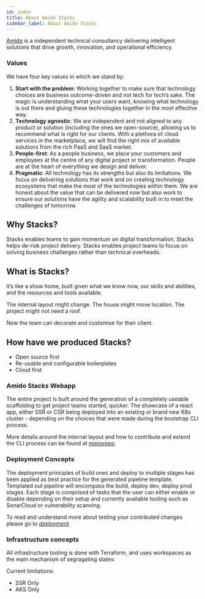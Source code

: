 ```yaml
---
id: index
title: About Amido Stacks
sidebar_label: About Amido Stacks
---
```


[Amido](https://amido.com) is a independent technical consultancy delivering intelligent solutions that drive growth, innovation, and operational efficiency.

### Values

We have four key values in which we stand by:
1. **Start with the problem**: Working together to make sure that technology choices are business outcome-driven and not tech for tech’s sake. The magic is understanding what your users want, knowing what technology is out there and gluing these technologies together in the most effective way.
2. **Technology agnostic**: We are independent and not aligned to any product or solution (including the ones we open-source), allowing us to recommend what is right for our clients. With a plethora of cloud services in the marketplace, we will find the right mix of available solutions from the rich PaaS and SaaS market.
3. **People-first**: As a people business, we place your customers and employees at the centre of any digital project or transformation. People are at the heart of everything we design and deliver.
4. **Pragmatic**: All technology has its strengths but also its limitations. We focus on delivering solutions that work and on creating technology ecosystems that make the most of the technologies within them. We are honest about the value that can be delivered now but also work to ensure our solutions have the agility and scalability built in to meet the challenges of tomorrow.

## Why Stacks?

Stacks enables teams to gain momentum on digital transformation.
Stacks helps de-risk project delivery.
Stacks enables project teams to focus on solving business challanges rather than technical overheads. 

## What is Stacks?

It’s like a show home, built given what we know now,  our skills and abilities, and the resources and tools available.

The internal layout might change.
The house might move location.
The project might not need a roof.

Now the team can decorate and customise for their client.

## How have we produced Stacks?

* Open source first
* Re-usable and configurable boilerplates
* Cloud first

### Amido Stacks Webapp

The entire project is built around the generation of a completely useable scaffolding to get project teams started, quicker. The showcase of a react app, either SSR or CSR being deployed into an existing or brand new K8s cluster - depending on the choices that were made during the bootstrap CLI process.

More details around the internal layout and how to contribute and extend the CLI process can be found at *[monorepo](./monorepo.md)*.

### Deployment Concepts

The deployment principles of build ones and deploy to multiple stages has been applied as best practice for the generated pipeline template.
Templated out pipeline will encompass the build, deploy dev, deploy prod stages. Each stage is comprised of tasks that the user can either enable or disable depending on their setup and currently available tooling such as SonarCloud or vulnerability scanning. 

To read and understand more about testing your contributed changes please go to *[deployment](./deployment.md)*.

### Infrastructure concepts

All infrastructure tooling is done with Terraform, and uses workspaces as the main mechanism of segragating states:

Current limitations:
  - SSR Only
  - AKS Only

